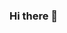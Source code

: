 ### Hi there 👋

<!--[CV 2023 2 2.pdf](https://github.com/nataliadevvv/nataliadevvv/files/14781605/CV.2023.2.2.pdf)

**nataliadevvv/nataliadevvv** is a ✨ _special_ ✨ repository because its `README.md` (this file) appears on your GitHub profile.

Here are some ideas to get you started:

- 🔭 I’m currently working on ...
- 🌱 I’m currently learning ...
- 👯 I’m looking to collaborate on ...
- 🤔 I’m looking for help with ...
- 💬 Ask me about ...
- 📫 How to reach me: ...
- 😄 Pronouns: ...
- ⚡ Fun fact: ...
-->
